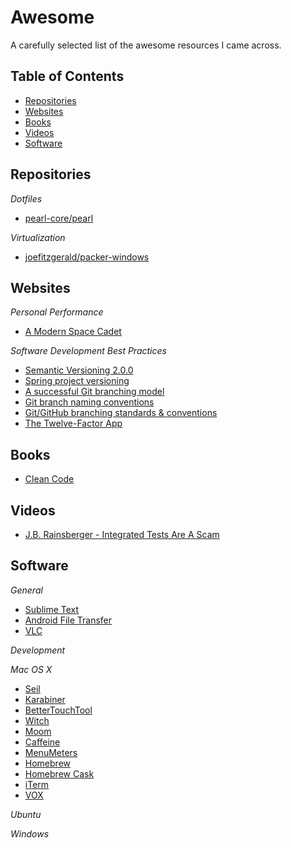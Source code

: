 Awesome
=======

A carefully selected list of the awesome resources I came across.

## Table of Contents
 * [Repositories](#repositories)
 * [Websites](#websites)
 * [Books](#books)
 * [Videos](#videos)
 * [Software](#software)

## Repositories

*Dotfiles*

 * [pearl-core/pearl](https://github.com/pearl-core/pearl)

*Virtualization*

 * [joefitzgerald/packer-windows](https://github.com/joefitzgerald/packer-windows)

## Websites

*Personal Performance*

 * [A Modern Space Cadet](http://stevelosh.com/blog/2012/10/a-modern-space-cadet)

*Software Development Best Practices*

 * [Semantic Versioning 2.0.0](http://semver.org/)
 * [Spring project versioning](https://github.com/spring-projects/spring-build-gradle/wiki/Spring-project-versioning)
 * [A successful Git branching model](http://nvie.com/posts/a-successful-git-branching-model/)
 * [Git branch naming conventions](http://www.guyroutledge.co.uk/blog/git-branch-naming-conventions/)
 * [Git/GitHub branching standards & conventions](https://gist.github.com/digitaljhelms/4287848)
 * [The Twelve-Factor App](http://12factor.net/)

## Books

 * [Clean Code](https://www.safaribooksonline.com/library/view/clean-code/9780136083238/)

## Videos

 * [J.B. Rainsberger - Integrated Tests Are A Scam](https://vimeo.com/80533536)

## Software

*General*

 * [Sublime Text](http://www.sublimetext.com/)
 * [Android File Transfer](https://www.android.com/intl/en_uk/filetransfer/)
 * [VLC](http://www.videolan.org/vlc/)

*Development*

*Mac OS X*

 * [Seil](https://pqrs.org/osx/karabiner/seil.html.en)
 * [Karabiner](https://pqrs.org/osx/karabiner/index.html.en)
 * [BetterTouchTool](https://www.boastr.net/)
 * [Witch](http://manytricks.com/witch/)
 * [Moom](http://manytricks.com/moom/)
 * [Caffeine](https://itunes.apple.com/gb/app/caffeine/id411246225)
 * [MenuMeters](http://www.ragingmenace.com/software/menumeters/)
 * [Homebrew](http://brew.sh/)
 * [Homebrew Cask](http://caskroom.io/)
 * [iTerm](http://iterm2.com/)
 * [VOX](http://coppertino.com/)

*Ubuntu*

*Windows*
